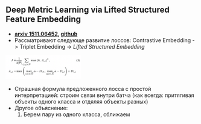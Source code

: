 ## Deep Metric Learning via Lifted Structured Feature Embedding
* **[arxiv 1511.06452](https://arxiv.org/pdf/1511.06452.pdf), [github](https://github.com/rksltnl/Deep-Metric-Learning-CVPR16)**
* Рассматривают следующе развитие лоссов: Contrastive Embedding -> Triplet Embedding -> *Lifted Structured Embedding*

<img src="vis/lse_loss.png" class="center" width=200>

* Страшная формула предложенного лосса с простой интерпретацией: строим связи внутри батча (как всегда: притягивая объекты одного класса и отдяляя объекты разных)
* Другое объяснение:
    1. Берем пару из одного класса, сближаем 
